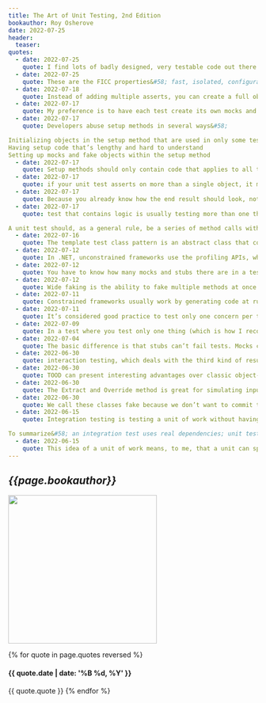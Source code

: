 ```yaml
---
title: The Art of Unit Testing, 2nd Edition
bookauthor: Roy Osherove
date: 2022-07-25
header:
  teaser: 
quotes:
  - date: 2022-07-25
    quote: I find lots of badly designed, very testable code out there. Proof positive that TDD, without proper design knowledge, is not necessarily a good influence on design
  - date: 2022-07-25
    quote: These are the FICC properties&#58; fast, isolated, configuration-free, and consistent. If it’s hard to write such a test, or if it takes a long time to write it, the system isn’t testable.
  - date: 2022-07-18
    quote: Instead of adding multiple asserts, you can create a full object to compare against, set all the properties that should be on that object, and compare the result and the expected object in one assert. The advantage of this approach is that it’s much easier to understand what you’re testing and to recognize that this is one logical block that should be passing, not many separate tests
  - date: 2022-07-17
    quote: My preference is to have each test create its own mocks and stubs by calling helper methods within the test, so that the reader of the test knows exactly what’s going on, without needing to jump from test to setup to understand the full picture.
  - date: 2022-07-17
    quote: Developers abuse setup methods in several ways&#58;

Initializing objects in the setup method that are used in only some tests in the class
Having setup code that’s lengthy and hard to understand
Setting up mocks and fake objects within the setup method
  - date: 2022-07-17
    quote: Setup methods should only contain code that applies to all the tests in the current test class, or the method will be harder to read and understand
  - date: 2022-07-17
    quote: if your unit test asserts on more than a single object, it may be testing more than one concern. Or if it tests both that the same object returns the right value and that the system state changes so that the object now behaves differently, it’s likely testing more than one concern.
  - date: 2022-07-17
    quote: Because you already know how the end result should look, nothing stops you from using it in a hardcoded way. Now you don’t care how the end result was accomplished, but you find out if it didn’t pass. And you have no logic in your test that might have a bug.
  - date: 2022-07-17
    quote: test that contains logic is usually testing more than one thing at a time, which isn’t recommended, because the test is less readable and more fragile. But test logic also adds complexity that may contain a hidden bug.

A unit test should, as a general rule, be a series of method calls with assert calls, but no control flows, not even try-catch, and with assert calls. 
  - date: 2022-07-16
    quote: The template test class pattern is an abstract class that contains abstract test methods that derived classes must implement. The driving force behind this pattern is the need to be able to dictate to deriving classes which tests they should always implement.
  - date: 2022-07-12
    quote: In .NET, unconstrained frameworks use the profiling APIs, whereas most constrained frameworks generate and compile code at runtime, just as you do manually with handwritten mocks and stubs.
  - date: 2022-07-12
    quote: You have to know how many mocks and stubs there are in a test, because more than a single mock in a test is usually a problem. When it doesn’t distinguish between the two, the framework could tell you that something is a mock when in fact it’s used as a stub. It takes you longer to understand whether this is a real problem or not, so the test readability is hurt.
  - date: 2022-07-12
    quote: Wide faking is the ability to fake multiple methods at once
  - date: 2022-07-11
    quote: Constrained frameworks usually work by generating code at runtime that inherits and overrides interfaces or base classes, just as you did in the previous chapter, only you did it before running the code. That means that these isolation frameworks also have the same requirements for compiling&#58; the code you want to fake has to be public and inheritable (nonsealed), has to have a public constructor, or should be an interface. For base classes, methods you’d like to override need to be virtual
  - date: 2022-07-11
    quote: It’s considered good practice to test only one concern per test. Testing more than one concern can lead to confusion and problems maintaining the test. Having two mocks in a test is the same as testing several end results of the same unit of work. If you can’t name your test because it does too many things, it’s time to separate it into more than one test.
  - date: 2022-07-09
    quote: In a test where you test only one thing (which is how I recommend you write tests), there should be no more than one mock object. All other fake objects will act as stubs. Having more than one mock per test usually means you’re testing more than one thing, and this can lead to complicated or brittle tests
  - date: 2022-07-04
    quote: The basic difference is that stubs can’t fail tests. Mocks can
  - date: 2022-06-30
    quote: interaction testing, which deals with the third kind of result&#58; calling a third party. Value-based testing checks the value returned from a function. State-based testing is about checking for noticeable behavior changes in the system under test, after changing its state.
  - date: 2022-06-30
    quote: TOOD can present interesting advantages over classic object-oriented design, such as allowing maintainability while still permitting tests to be written against the code base.
  - date: 2022-06-30
    quote: The Extract and Override method is great for simulating inputs into the code under test, but if you’re also testing interactions between objects (the topic of the next chapter), be sure to have it return an interface rather than an arbitrary return value. It will make your testing life easier.
  - date: 2022-06-30
    quote: We call these classes fake because we don’t want to commit to them only being used as stubs or as mocks.
  - date: 2022-06-15
    quote: Integration testing is testing a unit of work without having full control over all of it and using one or more of its real dependencies, such as time, network, database, threads, random number generators, and so on.

To summarize&#58; an integration test uses real dependencies; unit tests isolate the unit of work from its dependencies so that they’re easily consistent in their results and can easily control and simulate any aspect of the unit’s behavior.
  - date: 2022-06-15
    quote: This idea of a unit of work means, to me, that a unit can span as little as a single method and up to multiple classes and functions to achieve its purpose.
---
```


## _{{page.bookauthor}}_

<img width="300" src="{{ page.header.teaser }}"/>

{% for quote in page.quotes reversed %}

#### {{ quote.date | date: '%B %d, %Y' }}

{{ quote.quote }}
{% endfor %}
